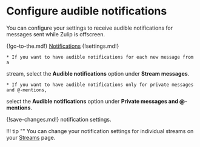# Configure audible notifications

You can configure your settings to receive audible notifications for messages
sent while Zulip is offscreen.

{!go-to-the.md!} [Notifications](/#settings/notifications)
{!settings.md!}

    * If you want to have audible notifications for each new message from a
stream, select the **Audible notifications** option under **Stream messages**.

    * If you want to have audible notifications only for private messages and @-mentions,
select the **Audible notifications** option under **Private messages and @-mentions**.

{!save-changes.md!} notification settings.

!!! tip ""
    You can change your notification settings for individual streams on your
    [Streams](/#subscriptions) page.
